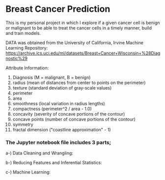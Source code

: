 # __Breast Cancer Prediction__

This is my personal project in which I explore if a given cancer cell is benign or malignant to be able to treat the cancer cells in a timely manner, build and train models.

DATA was obtained from the University of California, Irvine Machine Learning Repository: 
https://archive.ics.uci.edu/ml/datasets/Breast+Cancer+Wisconsin+%28Diagnostic%29

Attribute Information:

1.	Diagnosis (M = malignant, B = benign)
2.	radius (mean of distances from center to points on the perimeter)
3.	texture (standard deviation of gray-scale values)
4.	perimeter
5.	area
6.	smoothness (local variation in radius lengths)
7.	compactness (perimeter^2 / area - 1.0)
8.	concavity (severity of concave portions of the contour)
9.	concave points (number of concave portions of the contour)
10.	symmetry
11.	fractal dimension ("coastline approximation" - 1)



### The Jupyter notebook file includes 3 parts;

a-) Data Cleaning and Wrangling:

b-) Reducing Features and Inferential Statistics:

c-) Machine Learning:
